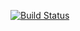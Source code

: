 [![Build Status][build_badge]][build_status]

[build_badge]: https://travis-ci.org/kprevas/rust-nes.svg?branch=develop
[build_status]: https://travis-ci.org/kprevas/rust-nes
